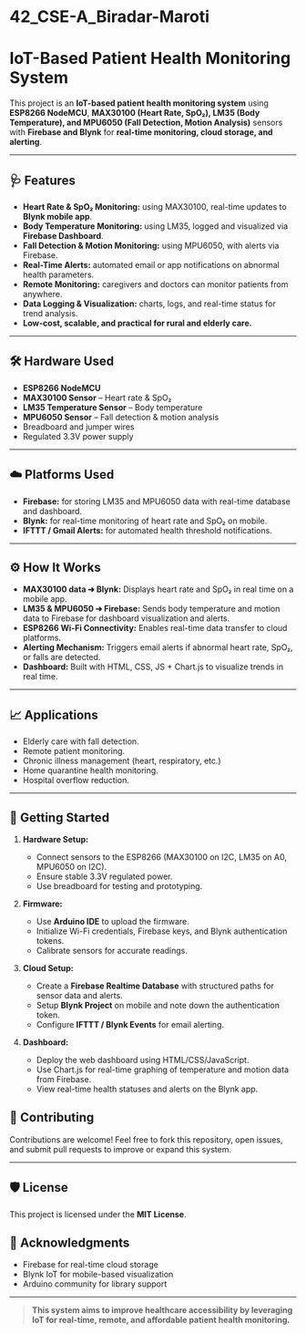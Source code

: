 # 42_CSE-A_Biradar-Maroti
# IoT-Based Patient Health Monitoring System

This project is an **IoT-based patient health monitoring system** using **ESP8266 NodeMCU**, **MAX30100 (Heart Rate, SpO₂), LM35 (Body Temperature), and MPU6050 (Fall Detection, Motion Analysis)** sensors with **Firebase and Blynk** for **real-time monitoring, cloud storage, and alerting**.

---

## 🩺 Features
- **Heart Rate & SpO₂ Monitoring:** using MAX30100, real-time updates to **Blynk mobile app**.
- **Body Temperature Monitoring:** using LM35, logged and visualized via **Firebase Dashboard**.
- **Fall Detection & Motion Monitoring:** using MPU6050, with alerts via Firebase.
- **Real-Time Alerts:** automated email or app notifications on abnormal health parameters.
- **Remote Monitoring:** caregivers and doctors can monitor patients from anywhere.
- **Data Logging & Visualization:** charts, logs, and real-time status for trend analysis.
- **Low-cost, scalable, and practical for rural and elderly care.**

---

## 🛠️ Hardware Used
- **ESP8266 NodeMCU**
- **MAX30100 Sensor** – Heart rate & SpO₂
- **LM35 Temperature Sensor** – Body temperature
- **MPU6050 Sensor** – Fall detection & motion analysis
- Breadboard and jumper wires
- Regulated 3.3V power supply

---

## ☁️ Platforms Used
- **Firebase:** for storing LM35 and MPU6050 data with real-time database and dashboard.
- **Blynk:** for real-time monitoring of heart rate and SpO₂ on mobile.
- **IFTTT / Gmail Alerts:** for automated health threshold notifications.

---

## ⚙️ How It Works
- **MAX30100 data ➔ Blynk:** Displays heart rate and SpO₂ in real time on a mobile app.
- **LM35 & MPU6050 ➔ Firebase:** Sends body temperature and motion data to Firebase for dashboard visualization and alerts.
- **ESP8266 Wi-Fi Connectivity:** Enables real-time data transfer to cloud platforms.
- **Alerting Mechanism:** Triggers email alerts if abnormal heart rate, SpO₂, or falls are detected.
- **Dashboard:** Built with HTML, CSS, JS + Chart.js to visualize trends in real time.

---

## 📈 Applications
- Elderly care with fall detection.
- Remote patient monitoring.
- Chronic illness management (heart, respiratory, etc.)
- Home quarantine health monitoring.
- Hospital overflow reduction.

---

## 🚀 Getting Started

1. **Hardware Setup:**
   - Connect sensors to the ESP8266 (MAX30100 on I2C, LM35 on A0, MPU6050 on I2C).
   - Ensure stable 3.3V regulated power.
   - Use breadboard for testing and prototyping.

2. **Firmware:**
   - Use **Arduino IDE** to upload the firmware.
   - Initialize Wi-Fi credentials, Firebase keys, and Blynk authentication tokens.
   - Calibrate sensors for accurate readings.

3. **Cloud Setup:**
   - Create a **Firebase Realtime Database** with structured paths for sensor data and alerts.
   - Setup **Blynk Project** on mobile and note down the authentication token.
   - Configure **IFTTT / Blynk Events** for email alerting.

4. **Dashboard:**
   - Deploy the web dashboard using HTML/CSS/JavaScript.
   - Use Chart.js for real-time graphing of temperature and motion data from Firebase.
   - View real-time health statuses and alerts on the Blynk app.




## 🤝 Contributing
Contributions are welcome! Feel free to fork this repository, open issues, and submit pull requests to improve or expand this system.

---

## 🛡️ License
This project is licensed under the **MIT License**.



## 🌟 Acknowledgments
- Firebase for real-time cloud storage
- Blynk IoT for mobile-based visualization
- Arduino community for library support

---

> **This system aims to improve healthcare accessibility by leveraging IoT for real-time, remote, and affordable patient health monitoring.**
